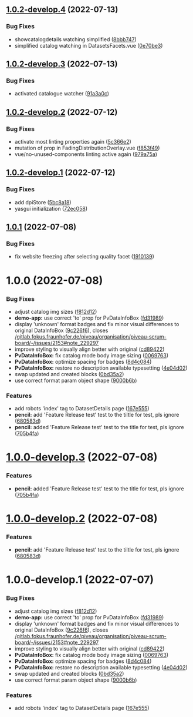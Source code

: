 ## [1.0.2-develop.4](https://gitlab.fokus.fraunhofer.de/piveau/hub/piveau-hub-ui-modules/compare/v1.0.2-develop.3...v1.0.2-develop.4) (2022-07-13)


### Bug Fixes

* showcatalogdetails watching simplified ([8bbb747](https://gitlab.fokus.fraunhofer.de/piveau/hub/piveau-hub-ui-modules/commit/8bbb7478ce88f497c01d09007b354d7c56235af0))
* simplified catalog watching in DatasetsFacets.vue ([0e70be3](https://gitlab.fokus.fraunhofer.de/piveau/hub/piveau-hub-ui-modules/commit/0e70be3c81ce287a72ba1b9d893ae08fe151e968))

## [1.0.2-develop.3](https://gitlab.fokus.fraunhofer.de/piveau/hub/piveau-hub-ui-modules/compare/v1.0.2-develop.2...v1.0.2-develop.3) (2022-07-13)


### Bug Fixes

* activated catalogue watcher ([91a3a0c](https://gitlab.fokus.fraunhofer.de/piveau/hub/piveau-hub-ui-modules/commit/91a3a0c2688507a9c012b8d5abeb4e99fafc517d))

## [1.0.2-develop.2](https://gitlab.fokus.fraunhofer.de/piveau/hub/piveau-hub-ui-modules/compare/v1.0.2-develop.1...v1.0.2-develop.2) (2022-07-12)


### Bug Fixes

* activate most linting properties again ([5c366e2](https://gitlab.fokus.fraunhofer.de/piveau/hub/piveau-hub-ui-modules/commit/5c366e2392f7b75f65b739988388c7860c08dc20))
* mutation of prop in FadingDistributionOverlay.vue ([f853f49](https://gitlab.fokus.fraunhofer.de/piveau/hub/piveau-hub-ui-modules/commit/f853f49ec5cd5618abca94de2365ce5a3e63c43c))
* vue/no-unused-components linting active again ([979a75a](https://gitlab.fokus.fraunhofer.de/piveau/hub/piveau-hub-ui-modules/commit/979a75a7db67f553c92df2d9eb31309907025f05))

## [1.0.2-develop.1](https://gitlab.fokus.fraunhofer.de/piveau/hub/piveau-hub-ui-modules/compare/v1.0.1...v1.0.2-develop.1) (2022-07-12)


### Bug Fixes

* add dpiStore ([5bc8a18](https://gitlab.fokus.fraunhofer.de/piveau/hub/piveau-hub-ui-modules/commit/5bc8a18b90a38899b0f8346d3b0d8369240f015e))
* yasgui initialization ([72ec058](https://gitlab.fokus.fraunhofer.de/piveau/hub/piveau-hub-ui-modules/commit/72ec058c704b80a96b1480ed80faa79cf14b1d8d))

## [1.0.1](https://gitlab.fokus.fraunhofer.de/piveau/hub/piveau-hub-ui-modules/compare/v1.0.0...v1.0.1) (2022-07-08)


### Bug Fixes

* fix website freezing after selecting quality facet ([1910139](https://gitlab.fokus.fraunhofer.de/piveau/hub/piveau-hub-ui-modules/commit/19101398ddb08a10a2c7feae44e8a46fa83226a0))

# 1.0.0 (2022-07-08)


### Bug Fixes

* adjust catalog img sizes ([f812d12](https://gitlab.fokus.fraunhofer.de/piveau/hub/piveau-hub-ui-modules/commit/f812d12ca423af1daeac608f395cf286456812b9))
* **demo-app:** use correct 'to' prop for PvDataInfoBox ([fd31989](https://gitlab.fokus.fraunhofer.de/piveau/hub/piveau-hub-ui-modules/commit/fd319891ae1f30f518c6ba5408802e50da448bf3))
* display 'unknown' format badges and fix minor visual differences to original DataInfoBox ([9c226f6](https://gitlab.fokus.fraunhofer.de/piveau/hub/piveau-hub-ui-modules/commit/9c226f673931d8b821a16277e5b4959666dc335d)), closes [/gitlab.fokus.fraunhofer.de/piveau/organisation/piveau-scrum-board/-/issues/2153#note_229297](https://gitlab.fokus.fraunhofer.de//gitlab.fokus.fraunhofer.de/piveau/organisation/piveau-scrum-board/-/issues/2153/issues/note_229297)
* improve styling to visually align better with original ([cd89422](https://gitlab.fokus.fraunhofer.de/piveau/hub/piveau-hub-ui-modules/commit/cd89422baeec8a9a909a60d7cd95e270575fd662))
* **PvDataInfoBox:** fix catalog mode body image sizing ([0069763](https://gitlab.fokus.fraunhofer.de/piveau/hub/piveau-hub-ui-modules/commit/0069763200f05eb4b8943568f97dda0035272771))
* **PvDataInfoBox:** optimize spacing for badges ([8d4c084](https://gitlab.fokus.fraunhofer.de/piveau/hub/piveau-hub-ui-modules/commit/8d4c084eef8df5e7bd79abd2d9b489dd765f874d))
* **PvDataInfoBox:** restore no description available typesetting ([4e04d02](https://gitlab.fokus.fraunhofer.de/piveau/hub/piveau-hub-ui-modules/commit/4e04d027697e2090661634841a324c7842131dd8))
* swap updated and created blocks ([0bd35a2](https://gitlab.fokus.fraunhofer.de/piveau/hub/piveau-hub-ui-modules/commit/0bd35a21a1c456649f069476b684dff505fc5e86))
* use correct format param object shape ([9000b6b](https://gitlab.fokus.fraunhofer.de/piveau/hub/piveau-hub-ui-modules/commit/9000b6b66fd2bb6afbe4db02cc88b4622df56d55))


### Features

* add robots 'index' tag to DatasetDetails page ([167e555](https://gitlab.fokus.fraunhofer.de/piveau/hub/piveau-hub-ui-modules/commit/167e555fc1d435c9ad9ff60a611a4f038e721f60))
* **pencil:** add 'Feature Release test' test to the tiltle for test, pls ignore ([680583d](https://gitlab.fokus.fraunhofer.de/piveau/hub/piveau-hub-ui-modules/commit/680583dccab76a1f077ebf4b0477296b80947a52))
* **pencil:** added 'Feature Release test' test to the title for test, pls ignore ([705b4fa](https://gitlab.fokus.fraunhofer.de/piveau/hub/piveau-hub-ui-modules/commit/705b4faeb046c5c22fac0e3bcf4629020f1f86f7))

# [1.0.0-develop.3](https://gitlab.fokus.fraunhofer.de/piveau/hub/piveau-hub-ui-modules/compare/v1.0.0-develop.2...v1.0.0-develop.3) (2022-07-08)


### Features

* **pencil:** added 'Feature Release test' test to the title for test, pls ignore ([705b4fa](https://gitlab.fokus.fraunhofer.de/piveau/hub/piveau-hub-ui-modules/commit/705b4faeb046c5c22fac0e3bcf4629020f1f86f7))

# [1.0.0-develop.2](https://gitlab.fokus.fraunhofer.de/piveau/hub/piveau-hub-ui-modules/compare/v1.0.0-develop.1...v1.0.0-develop.2) (2022-07-08)


### Features

* **pencil:** add 'Feature Release test' test to the tiltle for test, pls ignore ([680583d](https://gitlab.fokus.fraunhofer.de/piveau/hub/piveau-hub-ui-modules/commit/680583dccab76a1f077ebf4b0477296b80947a52))

# 1.0.0-develop.1 (2022-07-07)


### Bug Fixes

* adjust catalog img sizes ([f812d12](https://gitlab.fokus.fraunhofer.de/piveau/hub/piveau-hub-ui-modules/commit/f812d12ca423af1daeac608f395cf286456812b9))
* **demo-app:** use correct 'to' prop for PvDataInfoBox ([fd31989](https://gitlab.fokus.fraunhofer.de/piveau/hub/piveau-hub-ui-modules/commit/fd319891ae1f30f518c6ba5408802e50da448bf3))
* display 'unknown' format badges and fix minor visual differences to original DataInfoBox ([9c226f6](https://gitlab.fokus.fraunhofer.de/piveau/hub/piveau-hub-ui-modules/commit/9c226f673931d8b821a16277e5b4959666dc335d)), closes [/gitlab.fokus.fraunhofer.de/piveau/organisation/piveau-scrum-board/-/issues/2153#note_229297](https://gitlab.fokus.fraunhofer.de//gitlab.fokus.fraunhofer.de/piveau/organisation/piveau-scrum-board/-/issues/2153/issues/note_229297)
* improve styling to visually align better with original ([cd89422](https://gitlab.fokus.fraunhofer.de/piveau/hub/piveau-hub-ui-modules/commit/cd89422baeec8a9a909a60d7cd95e270575fd662))
* **PvDataInfoBox:** fix catalog mode body image sizing ([0069763](https://gitlab.fokus.fraunhofer.de/piveau/hub/piveau-hub-ui-modules/commit/0069763200f05eb4b8943568f97dda0035272771))
* **PvDataInfoBox:** optimize spacing for badges ([8d4c084](https://gitlab.fokus.fraunhofer.de/piveau/hub/piveau-hub-ui-modules/commit/8d4c084eef8df5e7bd79abd2d9b489dd765f874d))
* **PvDataInfoBox:** restore no description available typesetting ([4e04d02](https://gitlab.fokus.fraunhofer.de/piveau/hub/piveau-hub-ui-modules/commit/4e04d027697e2090661634841a324c7842131dd8))
* swap updated and created blocks ([0bd35a2](https://gitlab.fokus.fraunhofer.de/piveau/hub/piveau-hub-ui-modules/commit/0bd35a21a1c456649f069476b684dff505fc5e86))
* use correct format param object shape ([9000b6b](https://gitlab.fokus.fraunhofer.de/piveau/hub/piveau-hub-ui-modules/commit/9000b6b66fd2bb6afbe4db02cc88b4622df56d55))


### Features

* add robots 'index' tag to DatasetDetails page ([167e555](https://gitlab.fokus.fraunhofer.de/piveau/hub/piveau-hub-ui-modules/commit/167e555fc1d435c9ad9ff60a611a4f038e721f60))
